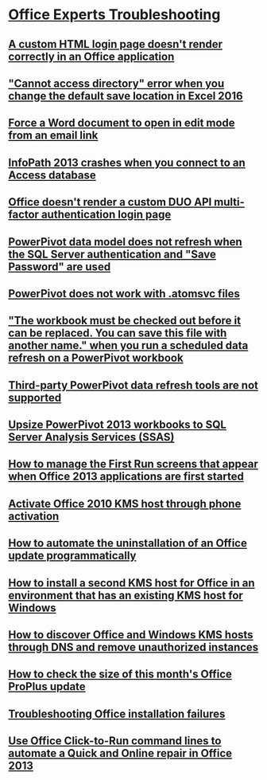 # [Office Experts Troubleshooting](../office-experts.md)

## [A custom HTML login page doesn't render correctly in an Office application](../custom-html-login-page-not-render-correctly.md)

## ["Cannot access directory" error when you change the default save location in Excel 2016](../cannot-access-directory-error-in-excel-2016.md)

## [Force a Word document to open in edit mode from an email link](../force-word-document-to-open-in-edit-mode.md)

## [InfoPath 2013 crashes when you connect to an Access database](../infopath-2013-crashes-when-connecting-to-access-database.md)

## [Office doesn't render a custom DUO API multi-factor authentication login page](../not-render-a-custom-duo-api-multi-factor-authentication-login-page.md)

## [PowerPivot data model does not refresh when the SQL Server authentication and "Save Password" are used](../powerpivot-data-model-does-not-refresh.md)

## [PowerPivot does not work with .atomsvc files](../powerpivot-does-not-work-with-atomsvc-files.md)

## ["The workbook must be checked out before it can be replaced. You can save this file with another name." when you run a scheduled data refresh on a PowerPivot workbook](../workbook-must-be-checked-out-on-a-powerpivot-workbook.md)

## [Third-party PowerPivot data refresh tools are not supported](../third-party-powerpivot-data-refresh-tools-are-not-supported.md)

## [Upsize PowerPivot 2013 workbooks to SQL Server Analysis Services (SSAS)](../upsize-powerpivot-2013-workbooks-to-sql-server-analysis-services.md)

## [How to manage the First Run screens that appear when Office 2013 applications are first started](../manage-the-first-run-screens-appearing-when-office-2013-applications-are-first-launched.md)

## [Activate Office 2010 KMS host through phone activation](../activate-office-2010-kms-host-via-phone-activation.md)

## [How to automate the uninstallation of an Office update programmatically](../automate-uninstall-office-update.md)

## [How to install a second KMS host for Office in an environment that has an existing KMS host for Windows](../guidance-on-installing-a-second-kms-host-for-office.md)

## [How to discover Office and Windows KMS hosts through DNS and remove unauthorized instances](../how-to-discover-office-and-windows-kms-hosts-and-remove-unauthorized-instances.md)

## [How to check the size of this month's Office ProPlus update](../how-big-was-this-months-office-proplus-update.md)

## [Troubleshooting Office installation failures](../troubleshooting-office-installation-failures.md)

## [Use Office Click-to-Run command lines to automate a Quick and Online repair in Office 2013](../office-click-to-run-command-lines-to-automate-a-repair.md)